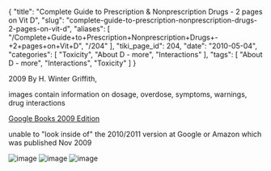 {
    "title": "Complete Guide to Prescription & Nonprescription Drugs - 2 pages on Vit D",
    "slug": "complete-guide-to-prescription-nonprescription-drugs-2-pages-on-vit-d",
    "aliases": [
        "/Complete+Guide+to+Prescription+Nonprescription+Drugs+-+2+pages+on+Vit+D",
        "/204"
    ],
    "tiki_page_id": 204,
    "date": "2010-05-04",
    "categories": [
        "Toxicity",
        "About D - more",
        "Interactions"
    ],
    "tags": [
        "About D - more",
        "Interactions",
        "Toxicity"
    ]
}


2009  By H. Winter Griffith, 

images contain information on dosage, overdose, symptoms, warnings, drug interactions

[Google Books 2009 Edition](http://books.google.com/books?id=YhAAet8Er4oC&pg=PP1&dq=complete+guide+to+prescription+%26+nonprescription+drugs+2009&ei=S9PgS_-nDYHilQSK0am_Cw&cd=1#v=onepage&q=%22vitamin%20d%22&f=false)

unable to "look inside of" the 2010/2011 version at Google or Amazon which was published Nov 2009

<img src="https://d378j1rmrlek7x.cloudfront.net/attachments/gif/complete-guide1.gif" alt="image">
<img src="https://d378j1rmrlek7x.cloudfront.net/attachments/gif/complete-guide2.gif" alt="image">
<img src="https://d378j1rmrlek7x.cloudfront.net/attachments/gif/complete-guide3.gif" alt="image">